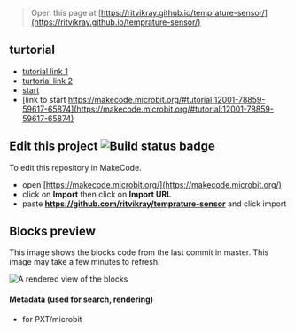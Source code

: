 
> Open this page at [https://ritvikray.github.io/temprature-sensor/](https://ritvikray.github.io/temprature-sensor/)

## turtorial
* [tutorial link 1](https://ritvikray.github.io/temprature-sensor/tutorial)
* [turtorial link 2](https://makecode.microbit.org/---docs?md=%23%20Temprature%20Sensor%0A%0A%23%23%20Step%201%0A%0ADrag%20the%20Input%20on%20A%20button%20pressed%20and%20in%20it%20put%20the%20show%20string%20block.%0Ain%20the%20show%20string%20block%20drag%20the%20join%20block%20from%20the%20text%20section.%0A%60%60%60blocks%0Ainput.onButtonPressed(Button.A%2C%20function%20()%20%7B%0A%20%20%20%20basic.showString(%22Hello%22%20%2B%20%22World%22)%0A%7D)%0A%60%60%60%0A%0A%23%23%20Step%202%0A%0AIn%20the%20first%20parameter%20of%20the%20join%20block%20drag%20a%20temprature%20sensor%20block%20from%20input%20and%20in%20the%20second%20parameter%20of%20the%20join%20block%20write%20C%0A%60%60%60blocks%0Ainput.onButtonPressed(Button.A%2C%20function%20()%20%7B%0A%20%20%20%20basic.showString(%22%22%20%2B%20input.lightLevel()%20%2B%20%22C%22)%0A%7D)%0A%60%60%60%0A%23%23%20Step%203%0ADrag%20another%20on%20a%20ButtonPressed%20block%20and%20click%20on%20the%20a%20and%20change%20it%20to%20B.%20in%20it%20again%20put%20the%20join%20block%20and%20in%20the%20econd%20parameter%20of%20it%20write%20F%0A%60%60%60blocks%0Ainput.onButtonPressed(Button.B%2C%20function%20()%20%7B%0A%20%20%20%20basic.showString(%22Hello%22%20%2B%20%22F%22)%0A%7D)%0A%60%60%60%0A%23%23%20Step%204%0AIn%20the%20first%20parameter%20of%20the%20join%20block%20put%20the%20formula%20temprature%20sensor%20block%20X%201.8%20%2B%2032%0A%60%60%60blocks%0Ainput.onButtonPressed(Button.B%2C%20function%20()%20%7B%0A%20%20%20%20basic.showString(%22%22%20%2B%20(input.lightLevel()%20*%201.8%20%2B%2032)%20%2B%20%22F%22)%0A%7D)%0A%60%60%60%0A%23%23%20Step%205%0ATry%20it%20on%20your%20micro%3Abit!%0A%3Cscript%20src%3D%22https%3A%2F%2Fmakecode.com%2Fgh-pages-embed.js%22%3E%3C%2Fscript%3E%3Cscript%3EmakeCodeRender(%22%7B%7B%20site.makecode.home_url%20%7D%7D%22%2C%20%22%7B%7B%20site.github.owner_name%20%7D%7D%2F%7B%7B%20site.github.repository_name%20%7D%7D%22)%3B%3C%2Fscript%3E)
* [start](https://makecode.microbit.org/#tutorial:github:ritvikray/temprature-sensor/tutorial)
* [link to start https://makecode.microbit.org/#tutorial:12001-78859-59617-65874](https://makecode.microbit.org/#tutorial:12001-78859-59617-65874)
## Edit this project ![Build status badge](https://github.com/ritvikray/temprature-sensor/workflows/MakeCode/badge.svg)

To edit this repository in MakeCode.

* open [https://makecode.microbit.org/](https://makecode.microbit.org/)
* click on **Import** then click on **Import URL**
* paste **https://github.com/ritvikray/temprature-sensor** and click import

## Blocks preview

This image shows the blocks code from the last commit in master.
This image may take a few minutes to refresh.

![A rendered view of the blocks](https://github.com/ritvikray/temprature-sensor/raw/master/.github/makecode/blocks.png)

#### Metadata (used for search, rendering)

* for PXT/microbit
<script src="https://makecode.com/gh-pages-embed.js"></script><script>makeCodeRender("{{ site.makecode.home_url }}", "{{ site.github.owner_name }}/{{ site.github.repository_name }}");</script>
